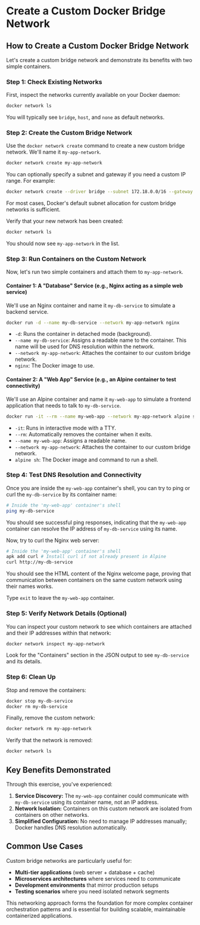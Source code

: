 # Create a Custom Docker Bridge Network

## How to Create a Custom Docker Bridge Network

Let's create a custom bridge network and demonstrate its benefits with two simple containers.

### Step 1: Check Existing Networks

First, inspect the networks currently available on your Docker daemon:

```bash
docker network ls
```

You will typically see `bridge`, `host`, and `none` as default networks.

### Step 2: Create the Custom Bridge Network

Use the `docker network create` command to create a new custom bridge network. We'll name it `my-app-network`.

```bash
docker network create my-app-network
```

You can optionally specify a subnet and gateway if you need a custom IP range. For example:

```bash
docker network create --driver bridge --subnet 172.18.0.0/16 --gateway 172.18.0.1 my-custom-subnet-network
```

For most cases, Docker's default subnet allocation for custom bridge networks is sufficient.

Verify that your new network has been created:

```bash
docker network ls
```

You should now see `my-app-network` in the list.

### Step 3: Run Containers on the Custom Network

Now, let's run two simple containers and attach them to `my-app-network`.

#### Container 1: A "Database" Service (e.g., Nginx acting as a simple web service)

We'll use an Nginx container and name it `my-db-service` to simulate a backend service.

```bash
docker run -d --name my-db-service --network my-app-network nginx
```

* `-d`: Runs the container in detached mode (background).
* `--name my-db-service`: Assigns a readable name to the container. This name will be used for DNS resolution within the network.
* `--network my-app-network`: Attaches the container to our custom bridge network.
* `nginx`: The Docker image to use.

#### Container 2: A "Web App" Service (e.g., an Alpine container to test connectivity)

We'll use an Alpine container and name it `my-web-app` to simulate a frontend application that needs to talk to `my-db-service`.

```bash
docker run -it --rm --name my-web-app --network my-app-network alpine sh
```

* `-it`: Runs in interactive mode with a TTY.
* `--rm`: Automatically removes the container when it exits.
* `--name my-web-app`: Assigns a readable name.
* `--network my-app-network`: Attaches the container to our custom bridge network.
* `alpine sh`: The Docker image and command to run a shell.

### Step 4: Test DNS Resolution and Connectivity

Once you are inside the `my-web-app` container's shell, you can try to ping or curl the `my-db-service` by its container name:

```bash
# Inside the 'my-web-app' container's shell
ping my-db-service
```

You should see successful ping responses, indicating that the `my-web-app` container can resolve the IP address of `my-db-service` using its name.

Now, try to curl the Nginx web server:

```bash
# Inside the 'my-web-app' container's shell
apk add curl # Install curl if not already present in Alpine
curl http://my-db-service
```

You should see the HTML content of the Nginx welcome page, proving that communication between containers on the same custom network using their names works.

Type `exit` to leave the `my-web-app` container.

### Step 5: Verify Network Details (Optional)

You can inspect your custom network to see which containers are attached and their IP addresses within that network:

```bash
docker network inspect my-app-network
```

Look for the "Containers" section in the JSON output to see `my-db-service` and its details.

### Step 6: Clean Up

Stop and remove the containers:

```bash
docker stop my-db-service
docker rm my-db-service
```

Finally, remove the custom network:

```bash
docker network rm my-app-network
```

Verify that the network is removed:

```bash
docker network ls
```

## Key Benefits Demonstrated

Through this exercise, you've experienced:

1.  **Service Discovery:** The `my-web-app` container could communicate with `my-db-service` using its container name, not an IP address.
2.  **Network Isolation:** Containers on this custom network are isolated from containers on other networks.
3.  **Simplified Configuration:** No need to manage IP addresses manually; Docker handles DNS resolution automatically.

## Common Use Cases

Custom bridge networks are particularly useful for:

* **Multi-tier applications** (web server + database + cache)
* **Microservices architectures** where services need to communicate
* **Development environments** that mirror production setups
* **Testing scenarios** where you need isolated network segments

This networking approach forms the foundation for more complex container orchestration patterns and is essential for building scalable, maintainable containerized applications.